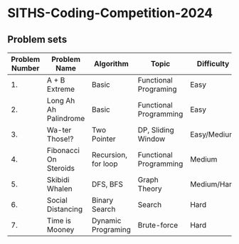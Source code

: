 # SITHS-Coding-Competition-2024

## Problem sets

| Problem Number | Problem Name | Algorithm | Topic | Difficulty | Status
|----------------|--------------|-----------|------------|------------|------------|
|        1.      |A + B Extreme | Basic | Functional Programing | Easy | Completed |
|        2.      | Long Ah Ah Palindrome | Basic| Functional Programming | Easy | Completed | 
|        3.      | Wa-ter Those!? | Two Pointer | DP, Sliding Window | Easy/Medium | Completed |
|        4.      | Fibonacci On Steroids | Recursion, for loop | Functional Programming | Medium | Completed |
|        5.      | Skibidi Whalen | DFS, BFS | Graph Theory| Medium/Hard | Completed |
|        6.      | Social Distancing | Binary Search | Search | Hard | In Progress |
|        7.      | Time is Mooney | Dynamic Programing | Brute-force | Hard | In Progress |


